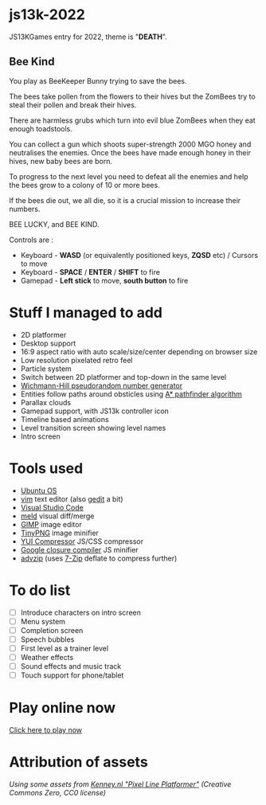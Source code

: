 # js13k-2022
JS13KGames entry for 2022, theme is "**DEATH**".

## Bee Kind
You play as BeeKeeper Bunny trying to save the bees.

The bees take pollen from the flowers to their hives but the ZomBees try to steal their pollen and break their hives.

There are harmless grubs which turn into evil blue ZomBees when they eat enough toadstools.

You can collect a gun which shoots super-strength 2000 MGO honey and neutralises the enemies. Once the bees have made enough honey in their hives, new baby bees are born.

To progress to the next level you need to defeat all the enemies and help the bees grow to a colony of 10 or more bees.

If the bees die out, we all die, so it is a crucial mission to increase their numbers.

BEE LUCKY, and BEE KIND.

Controls are :

* Keyboard - **WASD** (or equivalently positioned keys, **ZQSD** etc) / Cursors to move
* Keyboard - **SPACE** / **ENTER** / **SHIFT** to fire
* Gamepad - **Left stick** to move, **south button** to fire

# Stuff I managed to add
* 2D platformer
* Desktop support
* 16:9 aspect ratio with auto scale/size/center depending on browser size
* Low resolution pixelated retro feel
* Particle system
* Switch between 2D platformer and top-down in the same level
* [Wichmann-Hill pseudorandom number generator](https://en.wikipedia.org/wiki/Wichmann%E2%80%93Hill)
* Entities follow paths around obsticles using [A* pathfinder algorithm](https://en.wikipedia.org/wiki/A*_search_algorithm)
* Parallax clouds
* Gamepad support, with JS13k controller icon
* Timeline based animations
* Level transition screen showing level names
* Intro screen

# Tools used
* [Ubuntu OS](https://www.ubuntu.com/)
* [vim](https://github.com/vim) text editor (also [gedit](https://github.com/GNOME/gedit) a bit)
* [Visual Studio Code](https://code.visualstudio.com/)
* [meld](https://github.com/GNOME/meld) visual diff/merge
* [GIMP](https://github.com/GNOME/gimp) image editor
* [TinyPNG](https://tinypng.com/) image minifier
* [YUI Compressor](https://github.com/yui/yuicompressor) JS/CSS compressor
* [Google closure compiler](https://developers.google.com/closure/compiler/docs/gettingstarted_app) JS minifier
* [advzip](https://github.com/amadvance/advancecomp) (uses [7-Zip](https://sourceforge.net/projects/sevenzip/files/7-Zip/) deflate to compress further)

# To do list
- [ ] Introduce characters on intro screen
- [ ] Menu system
- [ ] Completion screen
- [ ] Speech bubbles
- [ ] First level as a trainer level
- [ ] Weather effects
- [ ] Sound effects and music track
- [ ] Touch support for phone/tablet

# Play online now
[Click here to play now](https://picosonic.github.io/js13k-2022/)

# Attribution of assets

_Using some assets from [Kenney.nl "Pixel Line Platformer"](https://kenney.nl/assets/pixel-line-platformer) (Creative Commons Zero, CC0 license)_
